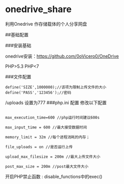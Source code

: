 # onedrive_share
利用Onedrive 作存储载体的个人分享网盘



##基础配置

###安装基础

onedrive安装：https://github.com/0oVicero0/OneDrive

PHP>5.3 PHP<7

###文件配置
```
define('SIZE',1000000);//该项为限制上传文件的大小
define('PASS','123456');//密码
```
/uploads 设置为777 
###php.ini 配置
修改以下配置
```

max_execution_time=600 //php运行时间建议600s

max_input_time = 600 //最大接受数据时间

memory_limit = 32m //每个进程消耗的内存；

file_uploads = on //是否运行上传 

upload_max_filesize = 200m //最大上传文件大小

post_max_size = 200m //post最大文件大小
```
开启PHP禁止函数 : disable_functions中的exec()
